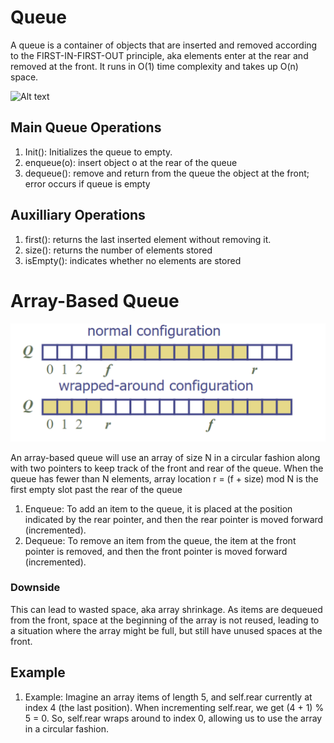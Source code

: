 # Queue

A queue is a container of objects that are inserted and removed according to the FIRST-IN-FIRST-OUT principle, aka elements enter at the rear and removed at the front. It runs in O(1) time complexity and takes up O(n) space.

![Alt text](https://upload.wikimedia.org/wikipedia/commons/thumb/5/52/Data_Queue.svg/440px-Data_Queue.svg.png "Queue Operations")

## Main Queue Operations

1. Init():  Initializes the queue to empty.
2. enqueue(o): insert object o at the rear of the queue
3. dequeue(): remove and return from the queue the object at the front; error occurs if queue is empty


## Auxilliary Operations

1. first(): returns the last inserted element without removing it.
2. size(): returns the number of elements stored
3. isEmpty(): indicates whether no elements are stored


# Array-Based Queue

![alt text](IMG_2488.png)

An array-based queue will use an array of size N in a circular fashion along with two pointers to keep track of the front and rear of the queue. When the queue has fewer than N elements, array location r = (f + size) mod N  is the first empty slot past the rear of the queue

1. Enqueue: To add an item to the queue, it is placed at the position indicated by the rear pointer, and then the rear pointer is moved forward (incremented).
2. Dequeue: To remove an item from the queue, the item at the front pointer is removed, and then the front pointer is moved forward (incremented).

### Downside

This can lead to wasted space, aka array shrinkage. As items are dequeued from the front, space at the beginning of the array is not reused, leading to a situation where the array might be full, but still have unused spaces at the front. 


## Example

1. Example: Imagine an array items of length 5, and self.rear currently at index 4 (the last position). When incrementing self.rear, we get (4 + 1) % 5 = 0. So, self.rear wraps around to index 0, allowing us to use the array in a circular fashion.